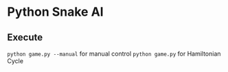 # Python Snake AI

## Execute
```python game.py --manual``` for manual control
```python game.py``` for Hamiltonian Cycle